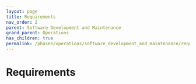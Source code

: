 ```yaml
---
layout: page
title: Requirements
nav_order: 2
parent: Software Development and Maintenance
grand_parent: Operations
has_children: true
permalink: /phases/operations/software_development_and_maintenance/requirements/
---
```


# Requirements